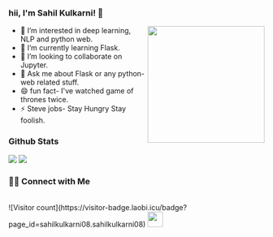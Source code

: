 



### hii, I'm Sahil Kulkarni! 👋 
  
<img align='right' src="https://media.giphy.com/media/M9gbBd9nbDrOTu1Mqx/giphy.gif" width="230">


- 👀 I’m interested in deep learning, NLP and python web. 
- 🌱 I’m currently learning Flask.
- 💞️ I’m looking to collaborate on Jupyter.
- 💬 Ask me about Flask or any python-web related stuff.      
- 😄 fun fact- I've watched game of thrones twice.
- ⚡ Steve jobs- Stay Hungry Stay foolish.

### Github Stats
<img src="https://github-readme-stats.vercel.app/api?username=SahilKulkarni08&show_icons=true&count_private=true)](https://github.com/anandmainali">

<!---
SahilKulkarni08/SahilKulkarni08 is a ✨ special ✨ repository because its `README.md` (this file) appears on your GitHub profile.
You can click the Preview link to take a look at your changes.
--->
<img src="https://github-readme-stats.vercel.app/api/top-langs/?username=sahilkulkarni08&show_icons=true">
<br>
<h3> 🤝🏻 Connect with Me </h3>




<br>
![Visitor count](https://visitor-badge.laobi.icu/badge?page_id=sahilkulkarni08.sahilkulkarni08)   <img src="https://media.giphy.com/media/dxn6fRlTIShoeBr69N/giphy.gif" width="30">

